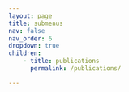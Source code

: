 ```yaml
---
layout: page
title: submenus
nav: false
nav_order: 6
dropdown: true
children:
    - title: publications
      permalink: /publications/

---
```


